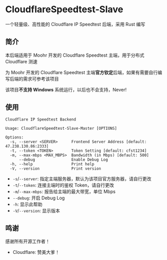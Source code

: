 # CloudflareSpeedtest-Slave

一个轻量级、高性能的 Cloudflare IP Speedtest 后端，采用 Rust 编写

## 简介

本后端适用于 Moohr 开发的 Cloudflare Speedtest 主端，用于分布式 Cloudflare 测速

为 Moohr 开发的 Cloudflare Speedtest 主端**官方钦定**后端，如果有需要自行编写后端的需求可参考该项目

该项目**不支持 Windows** 系统运行，以后也不会支持，Never!

## 使用

```
Cloudflare IP Speedtest Backend

Usage: CloudflareSpeedtest-Slave-Master [OPTIONS]

Options:
  -s, --server <SERVER>      Frontend Server Address [default: 47.238.130.86:2333]
  -t, --token <TOKEN>        Token Setting [default: cfst1234]
  -m, --max-mbps <MAX_MBPS>  Bandwidth (in Mbps) [default: 500]
      --debug                Enable Debug Log
  -h, --help                 Print help
  -V, --version              Print version
```

- `-s`/`--server`: 指定主端服务器，默认为该项目官方服务器，请自行更改
- `-t`/`--token`: 连接主端时的鉴权 Token，请自行更改
- `-m`/`--max-mbps`: 报告给主端的最大带宽，单位 Mbps
- `--debug`: 开启 Debug Log
- `-h`: 显示此帮助
- `-V`/`--version`: 显示版本

## 鸣谢

感谢所有开源工作者！

- Cloudflare: 赞美大爹！
